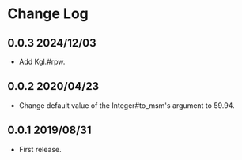 # Change Log

## 0.0.3 2024/12/03
- Add Kgl.#rpw.

## 0.0.2 2020/04/23
- Change default value of the Integer#to_msm's argument to 59.94.

## 0.0.1 2019/08/31
- First release.
